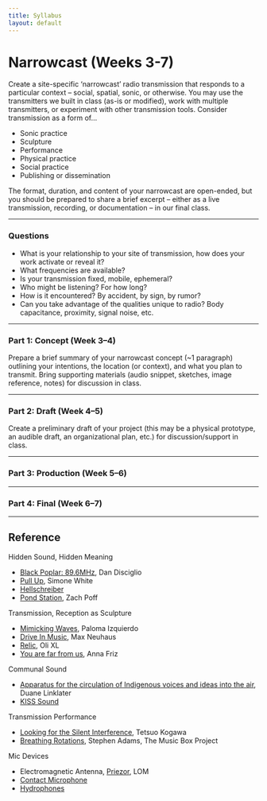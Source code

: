```yaml
---
title: Syllabus
layout: default
---
```


# Narrowcast (Weeks 3-7)

Create a site-specific ‘narrowcast’ radio transmission that responds to a particular context – social, spatial, sonic, or otherwise. You may use the transmitters we built in class (as-is or modified), work with multiple transmitters, or experiment with other transmission tools. Consider transmission as a form of…

- Sonic practice
- Sculpture
- Performance
- Physical practice
- Social practice
- Publishing or dissemination

The format, duration, and content of your narrowcast are open-ended, but you should be prepared to share a brief excerpt – either as a live transmission, recording, or documentation – in our final class.

---

### Questions

- What is your relationship to your site of transmission, how does your work activate or reveal it?
- What frequencies are available?
- Is your transmission fixed, mobile, ephemeral? 
- Who might be listening? For how long?
- How is it encountered? By accident, by sign, by rumor?
- Can you take advantage of the qualities unique to radio? Body capacitance, proximity, signal noise, etc.

---

### Part 1: Concept (Week 3–4)

Prepare a brief summary of your narrowcast concept (~1 paragraph) outlining your intentions, the location (or context), and what you plan to transmit. Bring supporting materials (audio snippet, sketches, image reference, notes) for discussion in class.

--- 

### Part 2: Draft (Week 4–5)

Create a preliminary draft of your project (this may be a physical prototype, an audible draft, an organizational plan, etc.) for discussion/support in class.

---

### Part 3: Production (Week 5–6)

---

### Part 4: Final (Week 6–7)

---

## Reference

Hidden Sound, Hidden Meaning
- [Black Poplar: 89.6MHz](https://danndisciglio.com/black-poplar-896-mhz), Dan Disciglio
- [Pull Up](https://vol3.temporaryliveness.org/), Simone White
- [Hellschreiber](https://en.wikipedia.org/wiki/Hellschreiber)
- [Pond Station](https://zachpoff.com/artwork/pondstation/), Zach Poff

Transmission, Reception as Sculpture
- [Mimicking Waves](https://palomita.studio/antennas.html), Paloma Izquierdo
- [Drive In Music](https://www.are.na/block/35894399), Max Neuhaus
- [Relic](https://www.are.na/block/2899079), Oli XL
- [You are far from us](https://nicelittlestatic.com/sound-radio-artworks/you-are-far-from-us/), Anna Friz

Communal Sound
- [Apparatus for the circulation of Indigenous voices and ideas into the air](https://westernfront.ca/archives/get/ca_occurrences/1766), Duane Linklater
- [KISS Sound](https://www.youtube.com/watch?v=LIZpE1RBHjM&t=58s)

Transmission Performance
- [Looking for the Silent Interference](https://www.youtube.com/watch?v=7-bZ9PwUwMQ), Tetsuo Kogawa
- [Breathing Rotations](http://radia.fm/2025/04/show-1045-breathing-rotations-in-the-imaginary-radio-station-by-stephen-adams-with-the-music-box-project-diffusion/), Stephen Adams, The Music Box Project

Mic Devices
- Electromagnetic Antenna, [Priezor](https://store.lom.audio/products/priezor?variant=5859618062368), LOM
- [Contact Microphone](https://en.wikipedia.org/wiki/Contact_microphone)
- [Hydrophones](https://en.wikipedia.org/wiki/Hydrophone)

